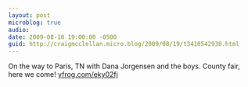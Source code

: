 ```yaml
---
layout: post
microblog: true
audio: 
date: 2009-08-18 19:00:00 -0500
guid: http://craigmcclellan.micro.blog/2009/08/19/t3410542930.html
---
```

On the way to Paris, TN with Dana Jorgensen and the boys. County fair, here we come! [yfrog.com/eky02fj](http://yfrog.com/eky02fj)
